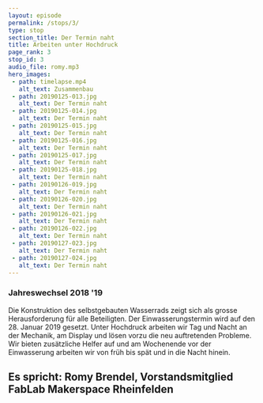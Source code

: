 ```yaml
---
layout: episode
permalink: /stops/3/
type: stop
section_title: Der Termin naht
title: Arbeiten unter Hochdruck
page_rank: 3
stop_id: 3
audio_file: romy.mp3
hero_images:
 - path: timelapse.mp4
   alt_text: Zusammenbau
 - path: 20190125-013.jpg
   alt_text: Der Termin naht
 - path: 20190125-014.jpg
   alt_text: Der Termin naht
 - path: 20190125-015.jpg
   alt_text: Der Termin naht
 - path: 20190125-016.jpg
   alt_text: Der Termin naht
 - path: 20190125-017.jpg
   alt_text: Der Termin naht
 - path: 20190125-018.jpg
   alt_text: Der Termin naht
 - path: 20190126-019.jpg
   alt_text: Der Termin naht
 - path: 20190126-020.jpg
   alt_text: Der Termin naht
 - path: 20190126-021.jpg
   alt_text: Der Termin naht
 - path: 20190126-022.jpg
   alt_text: Der Termin naht
 - path: 20190127-023.jpg
   alt_text: Der Termin naht
 - path: 20190127-024.jpg
   alt_text: Der Termin naht
---
```


### Jahreswechsel 2018 '19
Die Konstruktion des selbstgebauten Wasserrads zeigt sich als grosse Herausforderung für alle Beteiligten. Der Einwasserungstermin wird auf den 28. Januar 2019 gesetzt. Unter Hochdruck arbeiten wir Tag und Nacht an der Mechanik, am Display und lösen vorzu die neu auftretenden Probleme.
Wir bieten zusätzliche Helfer auf und am Wochenende vor der Einwasserung arbeiten wir von früh bis spät und in die Nacht hinein.

## Es spricht: Romy Brendel, Vorstandsmitglied FabLab Makerspace Rheinfelden